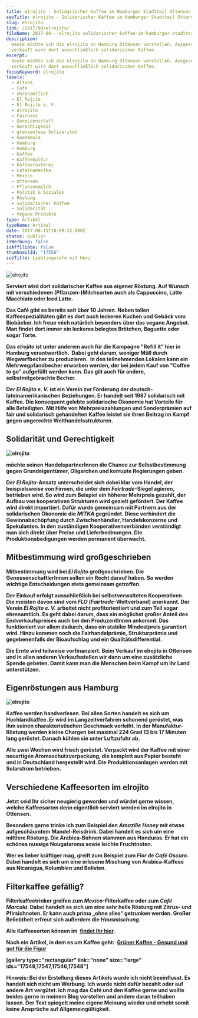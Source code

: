 ```yaml
---
title: elrojito - Solidarischer Kaffee im Hamburger Stadtteil Ottensen
seoTitle: elrojito - Solidarischer Kaffee im Hamburger Stadtteil Ottensen
slug: elrojito
link: /2017/08/elrojito/
fileName: 2017-08---elrojito-solidarischer-kaffee-im-hamburger-stadtteil-ottensen.md
description:
  Heute möchte ich das elrojito in Hamburg Ottensen vorstellen. Ausgeschenkt und
  verkauft wird dort ausschließlich solidarischer Kaffee.
excerpt:
  Heute möchte ich das elrojito in Hamburg Ottensen vorstellen. Ausgeschenkt und
  verkauft wird dort ausschließlich solidarischer Kaffee.
focusKeyword: elrojito
labels:
  - Altona
  - Café
  - ehrenamtlich
  - El Rojito
  - El Rojito e. V.
  - elrojito
  - Fairness
  - Genossenschaft
  - Gerechtigkeit
  - grenzenlose Solidarität
  - Guatemala
  - Hamburg
  - Hamburg
  - Kaffee
  - Kaffeekultur
  - Kaffeerösterei
  - Lateinamerika
  - Mexico
  - Ottensen
  - Pflanzenmilch
  - Politik & Soziales
  - Röstung
  - solidarischer Kaffee
  - Solidarität
  - Vegane Produkte
type: Artikel
typeName: Artikel
date: 2017-08-11T10:09:32.000Z
status: publish
isWerbung: false
isAffiliate: false
thumbnailId: "17556"
subTitle: Lieblingscafé mit Herz
---
```


![elrojito](http://cardamonchai.com/wp-content/uploads/2017/08/36452318776_7ac0ea3a57_z-300x400.jpg)

<strong>

Serviert wird dort solidarischer Kaffee aus eigener Röstung. Auf Wunsch mit
verschiedenen (Pflanzen-)Milchsorten auch als Cappuccino, Latte Macchiato oder
Iced Latte.

Das Café gibt es bereits seit über 10 Jahren. Neben tollen Kaffeespezialitäten
gibt es dort auch leckeren Kuchen und Gebäck vom Biobäcker. Ich freue mich
natürlich besonders über das vegane Angebot. Man findet dort immer ein leckeres
belegtes Brötchen, Baguette oder sogar Torte.

Das <em>elrojito</em> ist unter anderem auch für die Kampagne "Refill it" hier
in Hamburg verantwortlich.  Dabei geht darum, weniger Müll durch Wegwerfbecher
zu produzieren.  In den teilnehmenden Lokalen kann ein Mehrwegpfandbecher
erworben werden, der bei jedem Kauf von "Coffee to go" aufgefüllt werden kann.
Das gilt auch für andere, selbstmitgebrachte Becher.

Der <em>El Rojito e. V.</em> ist ein Verein zur Förderung der
deutsch-lateinamerikanischen Beziehungen. Er handelt seit 1987 solidarisch mit
Kaffee. Die konsequent gelebte solidarische Ökonomie hat Vorteile für alle
Beteiligten. Mit Hilfe von Mehrpreiszahlungen und Sonderprämien auf fair und
solidarisch gehandelten Kaffee leistet sie ihren Beitrag im Kampf gegen
ungerechte Welthandelsstrukturen.

## Solidarität und Gerechtigkeit

![elrojito](http://cardamonchai.com/wp-content/uploads/2017/08/36498656565_27d82581fb_z-300x400.jpg)

möchte seinen HandelspartnerInnen die Chance zur Selbstbestimmung gegen
Grundeigentümer, Oligarchen und korrupte Regierungen geben.

Der <em>El Rojito</em>-Ansatz unterscheidet sich dabei klar vom Handel, der
beispielsweise von Firmen, die unter dem <em>Fairtrade</em>-Siegel agieren,
betrieben wird. So wird zum Beispiel ein höherer Mehrpreis gezahlt, der Aufbau
von kooperativen Strukturen wird gezielt gefördert. Der Kaffee wird direkt
importiert. Dafür wurde gemeinsam mit Partnern aus der solidarischen Ökonomie
die <em>MITKA</em> gegründet. Diese verhindert die Gewinnabschöpfung durch
Zwischenhändler, Handelskonzerne und Spekulanten. In den zuständigen
Kooperativenverbänden verständigt man sich direkt über Preise und
Lieferbedinungen. Die Produktionsbedigungen werden permanent überwacht.

## Mitbestimmung wird großgeschrieben

Mitbestimmung wird bei <em>El Rojito</em> großgeschrieben. Die
GenossenschaftlerInnen sollen ein Recht darauf haben. So werden wichtige
Entscheidungen stets gemeinsam getroffen.

Der Einkauf erfolgt ausschließlich bei selbstverwalteten Kooperativen. Die
meisten davon sind vom <em>FLO</em> (<em>Fairtrade</em>-Weltverband) anerkannt.
Der Verein <em>El Rojito e. V.</em> arbeitet nicht profitorientiert und zum Teil
sogar ehrenamtlich. Es geht dabei darum, dass ein möglichst großer Anteil des
Endverkaufspreises auch bei den ProduzentInnen ankommt. Das funktioniert vor
allem dadurch, dass ein stabiler Mindestpreis garantiert wird. Hinzu kommen noch
die Fairhandelprämie, Strukturprämie und gegebenenfalls der Bioaufschlag und ein
Qualitätsdifferential.

Die Ernte wird teilweise vorfinanziert. Beim Verkauf im elrojito in Ottensen und
in allen anderen Verkaufsstellen wir dann um eine zusätzliche Spende gebeten.
Damit kann man die Menschen beim Kampf um Ihr Land unterstützen.

## Eigenröstungen aus Hamburg

![elrojito](http://cardamonchai.com/wp-content/uploads/2017/08/36452318776_7ac0ea3a57_z-300x400.jpg)

Kaffee werden handverlesen. Bei allen Sorten handelt es sich um Hochlandkaffee.
Er wird im Langzeitverfahren schonend geröstet, was ihm seinen
charakteristischen Geschmack verleiht. In der Manufaktur-Röstung werden kleine
Chargen bei maximal 224 Grad 13 bis 17 Minuten lang geröstet. Danach kühlen sie
unter Luftzufuhr ab.

Alle zwei Wochen wird frisch geröstet. Verpackt wird der Kaffee mit einer
neuartigen Aromaschutzverpackung, die komplett aus Papier besteht und in
Deutschland hergestellt wird. Die Produktionsanlagen werden mit Solarstrom
betrieben.

## Verschiedene Kaffeesorten im elrojito

Jetzt seid Ihr sicher neugierig geworden und würdet gerne wissen, welche
Kaffeesorten denn eigentlich serviert werden im elrojito in Ottensen.

Besonders gerne trinke ich zum Beispiel den <em>Amazilie Honey</em> mit etwas
aufgeschäumtem Mandel-Reisdrink. Dabei handelt es sich um eine mittlere Röstung.
Die Arabica-Bohnen stammen aus Honduras. Er hat ein schönes nussige Nougataroma
sowie leichte Fruchtnoten.

Wer es lieber kräftiger mag, greift zum Beispiel zum <em>Flor de Café
Oscuro</em>. Dabei handelt es sich um eine erlesene Mischung von Arabica-Kaffees
aus Nicaragua, Kolumbien und Bolivien.

## Filterkaffee gefällig?

Filterkaffeetrinker greifen zum <em>Mexico</em>-Filterkaffee oder zum <em>Café
Marcala</em>. Dabei handelt es sich um eine sehr helle Röstung mit Zitrus- und
Pfirsichnoten. Er kann auch prima „ohne alles“ getrunken werden. Großer
Beliebtheit erfreut sich außerdem die <em>Hausmischung</em>.

Alle Kaffeesorten können im  [findet Ihr hier](http://elrojito.de).

Noch ein Artikel, in dem es um Kaffee geht: 
[Grüner Kaffee - Gesund und gut für die Figur](/andere-blogs/gruener-kaffee-gesund/)

[gallery type="rectangular" link="none" size="large"
ids="17549,17547,17546,17548"]

<strong>Hinweis:</strong> Bei der Erstellung dieses Artikels wurde ich nicht
beeinflusst. Es handelt sich nicht um Werbung. Ich wurde nicht dafür bezahlt
oder auf andere Art vergütet. Ich mag das Café und den Kaffee gerne und wollte
beides gerne in meinem Blog vorstellen und andere daran teilhaben lassen. Der
Text spiegelt meine eigene Meinung wieder und erhebt somit keine Ansprüche auf
Allgemeingültigkeit.

